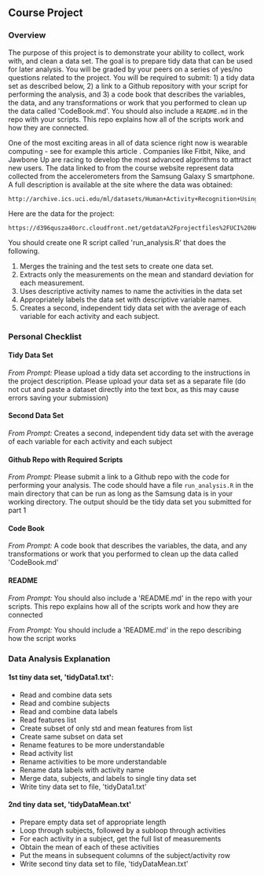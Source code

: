 ## Course Project

### Overview

The purpose of this project is to demonstrate your ability to collect, work
with, and clean a data set. The goal is to prepare tidy data that can be used
for later analysis. You will be graded by your peers on a series of yes/no
questions related to the project. You will be required to submit: 1) a tidy
data set as described below, 2) a link to a Github repository with your script
for performing the analysis, and 3) a code book that describes the variables,
the data, and any transformations or work that you performed to clean up the
data called 'CodeBook.md'. You should also include a `README.md` in the repo
with your scripts. This repo explains how all of the scripts work and how they
are connected.

One of the most exciting areas in all of data science right now is wearable
computing - see for example this article . Companies like Fitbit, Nike, and
Jawbone Up are racing to develop the most advanced algorithms to attract new
users. The data linked to from the course website represent data collected from
the accelerometers from the Samsung Galaxy S smartphone. A full description is
available at the site where the data was obtained:

	http://archive.ics.uci.edu/ml/datasets/Human+Activity+Recognition+Using+Smartphones

Here are the data for the project:

	https://d396qusza40orc.cloudfront.net/getdata%2Fprojectfiles%2FUCI%20HAR%20Dataset.zip

You should create one R script called 'run_analysis.R' that does the following. 

1. Merges the training and the test sets to create one data set.
2. Extracts only the measurements on the mean and standard deviation for each
   measurement.
3. Uses descriptive activity names to name the activities in the data set
4. Appropriately labels the data set with descriptive variable names. 
5. Creates a second, independent tidy data set with the average of each
   variable for each activity and each subject.


### Personal Checklist

#### Tidy Data Set

_From Prompt:_ Please upload a tidy data set according to the instructions
in the project description. Please upload your data set as a separate file (do
not cut and paste a dataset directly into the text box, as this may cause
errors saving your submission)

#### Second Data Set

_From Prompt:_ Creates a second, independent tidy data set with the average
of each variable for each activity and each subject

#### Github Repo with Required Scripts

_From Prompt:_ Please submit a link to a Github repo with the code for
performing your analysis. The code should have a file `run_analysis.R` in the
main directory that can be run as long as the Samsung data is in your working
directory.  The output should be the tidy data set you submitted for part 1

#### Code Book

_From Prompt:_ A code book that describes the variables, the data, and any
transformations or work that you performed to clean up the data called
'CodeBook.md'

#### README

_From Prompt:_ You should also include a 'README.md' in the repo with your
scripts. This repo explains how all of the scripts work and how they are
connected

_From Prompt:_ You should include a 'README.md' in the repo describing how
the script works

### Data Analysis Explanation

#### 1st tiny data set, 'tidyData1.txt':

- Read and combine data sets
- Read and combine subjects
- Read and combine data labels
- Read features list
- Create subset of only std and mean features from list
- Create same subset on data set
- Rename features to be more understandable
- Read activity list
- Rename activities to be more understandable
- Rename data labels with activity name
- Merge data, subjects, and labels to single tiny data set
- Write tiny data set to file, 'tidyData1.txt'

#### 2nd tiny data set, 'tidyDataMean.txt'

- Prepare empty data set of appropriate length
- Loop through subjects, followed by a subloop through activities
- For each activity in a subject, get the full list of measurements
- Obtain the mean of each of these activities
- Put the means in subsequent columns of the subject/activity row
- Write second tiny data set to file, 'tidyDataMean.txt'